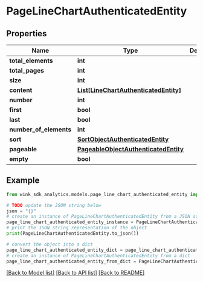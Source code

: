 # PageLineChartAuthenticatedEntity


## Properties

Name | Type | Description | Notes
------------ | ------------- | ------------- | -------------
**total_elements** | **int** |  | [optional] 
**total_pages** | **int** |  | [optional] 
**size** | **int** |  | [optional] 
**content** | [**List[LineChartAuthenticatedEntity]**](LineChartAuthenticatedEntity.md) |  | [optional] 
**number** | **int** |  | [optional] 
**first** | **bool** |  | [optional] 
**last** | **bool** |  | [optional] 
**number_of_elements** | **int** |  | [optional] 
**sort** | [**SortObjectAuthenticatedEntity**](SortObjectAuthenticatedEntity.md) |  | [optional] 
**pageable** | [**PageableObjectAuthenticatedEntity**](PageableObjectAuthenticatedEntity.md) |  | [optional] 
**empty** | **bool** |  | [optional] 

## Example

```python
from wink_sdk_analytics.models.page_line_chart_authenticated_entity import PageLineChartAuthenticatedEntity

# TODO update the JSON string below
json = "{}"
# create an instance of PageLineChartAuthenticatedEntity from a JSON string
page_line_chart_authenticated_entity_instance = PageLineChartAuthenticatedEntity.from_json(json)
# print the JSON string representation of the object
print(PageLineChartAuthenticatedEntity.to_json())

# convert the object into a dict
page_line_chart_authenticated_entity_dict = page_line_chart_authenticated_entity_instance.to_dict()
# create an instance of PageLineChartAuthenticatedEntity from a dict
page_line_chart_authenticated_entity_from_dict = PageLineChartAuthenticatedEntity.from_dict(page_line_chart_authenticated_entity_dict)
```
[[Back to Model list]](../README.md#documentation-for-models) [[Back to API list]](../README.md#documentation-for-api-endpoints) [[Back to README]](../README.md)


